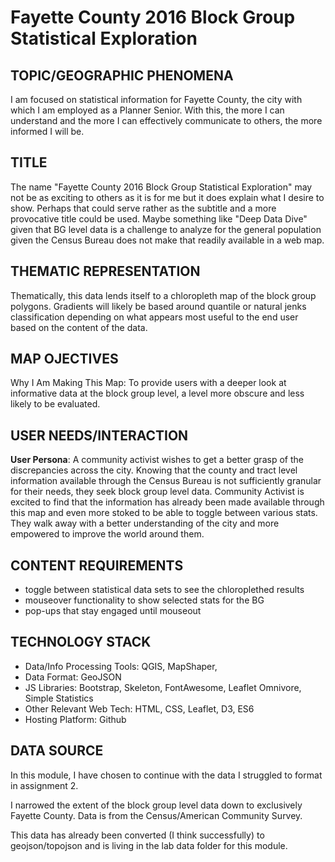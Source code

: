 # Fayette County 2016 Block Group Statistical Exploration

## TOPIC/GEOGRAPHIC PHENOMENA

I am focused on statistical information for Fayette County, the city with which I am employed as a Planner Senior. With this, the more I can understand and the more I can effectively communicate to others, the more informed I will be.

## TITLE

The name "Fayette County 2016 Block Group Statistical Exploration" may not be as exciting to others as it is for me but it does explain what I desire to show. Perhaps that could serve rather as the subtitle and a more provocative title could be used. Maybe something like "Deep Data Dive" given that BG level data is a challenge to analyze for the general population given the Census Bureau does not make that readily available in a  web map.


## THEMATIC REPRESENTATION

Thematically, this data lends itself to a chloropleth map of the block group polygons. Gradients will likely be based around quantile or natural jenks classification depending on what appears most useful to the end user based on the content of the data.  

## MAP OJECTIVES

Why I Am Making This Map: To provide users with a deeper look at informative data at the block group level, a level more obscure and less likely to be evaluated.

## USER NEEDS/INTERACTION

**User Persona**: A community activist wishes to get a better grasp of the discrepancies across the city. Knowing that the county and tract level information available through the Census Bureau is not sufficiently granular for their needs, they seek block group level data. Community Activist is excited to find that the information has already been made available through this map and even more stoked to be able to toggle between various stats. They walk away with a better understanding of the city and more empowered to improve the world around them.


## CONTENT REQUIREMENTS

* toggle between statistical data sets to see the chloroplethed results
* mouseover functionality to show selected stats for the BG
* pop-ups that stay engaged until mouseout


## TECHNOLOGY STACK

* Data/Info Processing Tools: QGIS, MapShaper,
* Data Format: GeoJSON
* JS Libraries: Bootstrap, Skeleton, FontAwesome, Leaflet Omnivore, Simple Statistics
* Other Relevant Web Tech: HTML, CSS, Leaflet, D3, ES6
* Hosting Platform: Github


## DATA SOURCE

In this module, I have chosen to continue with the data I struggled to format in assignment 2.

I narrowed the extent of the block group level data down to exclusively Fayette County. Data is from the Census/American Community Survey.

This data has already been converted (I think successfully) to geojson/topojson and is living in the lab data folder for this module.
